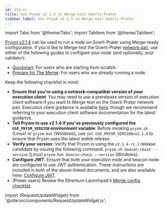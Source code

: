 ```yaml
---
id: 214-rc
title: Use Prysm v2.1.4 to Merge-test Goerli-Prater
sidebar_label: Use Prysm v2.1.4 to Merge-test Goerli-Prater
---
```


import Tabs from '@theme/Tabs';
import TabItem from '@theme/TabItem';

[Prysm v2.1.4](https://github.com/prysmaticlabs/prysm/releases/tag/v2.1.4) can be used to run a node on Goerli-Prater using Merge-ready configuration. If you'd like to Merge-test the Goerli-Prater [network pair](../concepts/nodes-networks.md), use either of the following guides to configure your node (and optionally, your validator):

 - [Quickstart](../install/install-with-script.md): For users who are starting from scratch.
 - [Prepare for The Merge](../prepare-for-merge.md): For users who are already running a node.


Keep the following checklist in mind:

 - **Ensure that you're using a network-compatible version of your execution client**: You may need to use a prerelease version of execution client software if you want to Merge-test on the Goerli-Prater network pair. Execution client guidance is available [here](https://notes.ethereum.org/@launchpad/goerli), though we recommend referring to your execution client software documentation for the latest guidance.
 - **Tell Prysm to use v2.1.4 if you've previously configured the `USE_PRYSM_VERSION` environment variable**: Before invoking `prysm.sh` (Linux) or `prysm.bat` (Windows), use `set USE_PRYSM_VERSION=v2.1.4` to ensure that Prysm uses the latest stable release.
 - **Verify your version**: Verify that Prysm is using the `v2.1.4-rc.1` release candidate by issuing the following command: `prysm.sh beacon-chain --version` (Linux) `prysm.bat beacon-chain --version` (Windows).
 - **Configure JWT**: Ensure that both your execution node and beacon node are configured to use JWT authentication. These instructions are included in both of the above-linked documents, and are also available here: [Configure JWT](../execution-node/authentication.md).
 - (Power users) Review the Ethereum Launchpad's [Merge config checklist](https://notes.ethereum.org/@launchpad/merge-configuration-checklist).

<!-- This command sets an environment variable that tells Prysm which version to use. **Do not use release candidates on Mainnet - release candidates should only ever be used on testnets.** -->


import {RequestUpdateWidget} from '@site/src/components/RequestUpdateWidget.js';

<RequestUpdateWidget />